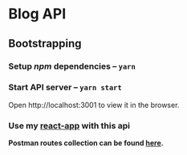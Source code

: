 # Blog API

## Bootstrapping

### Setup *npm* dependencies – `yarn`
### Start API server – `yarn start`

Open http://localhost:3001 to view it in the browser.

### Use my [react-app](https://github.com/Fishbah757/react-redux-app-with-json-server-api) with this api

**Postman routes collection can be found [here](https://www.getpostman.com/collections/8fd9a38f54dfb97ed380).**
